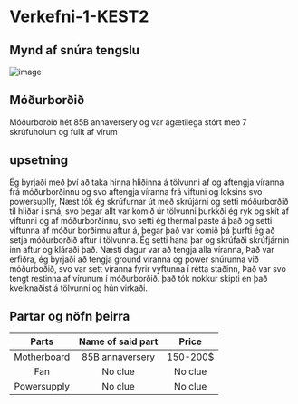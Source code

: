 # Verkefni-1-KEST2
## Mynd af snúra tengslu
![image](https://user-images.githubusercontent.com/111759185/224196666-2adb0b8a-c138-4753-a419-0fd96d0df73e.png)
## Móðurborðið
Móðurborðið hét 85B annaversery og var ágætilega stórt með 7 skrúfuholum og fullt af vírum
## upsetning
Ég byrjaði með því að taka hinna hliðinna á tölvunni af og aftengja víranna frá móðurborðinnu og svo aftengja víranna frá viftuni og loksins svo powersuplly, Næst tók ég skrúfurnar út með skrújárni og setti móðurborðið til hliðar í smá, svo þegar allt var komið úr tölvunni þurkkði ég ryk og skít af viftunni og af móðurborðinnu, svo setti ég thermal paste á það og setti viftunna af móður borðinnu aftur á, þegar það var komið þá þurfti ég að setja móðurborðið aftur í tölvunna. Ég setti hana þar og skrúfaði skrúfjárnin inn aftur og kláraði það. Næsti dagur var að tengja alla víranna, Það var erfiðra, ég byrjaði að tengja ground víranna og power snúrunna við móðurboðið, svo var sett víranna fyrir vyftunna í rétta staðinn, Það var svo tengt restinna af vírunum í móðurborðið. það tók nokkur skipti en það kveiknaðist á tölvunni og hún virkaði.
## Partar og nöfn þeirra
|Parts|Name of said part|Price|
|:---------:|:---------:|:---------:|
|Motherboard|85B annaversery|150-200$|
Fan|No clue|No clue|
Powersupply|No clue|No clue|
